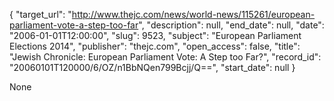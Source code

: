 {
  "target_url": "http://www.thejc.com/news/world-news/115261/european-parliament-vote-a-step-too-far", 
  "description": null, 
  "end_date": null, 
  "date": "2006-01-01T12:00:00", 
  "slug": 9523, 
  "subject": "European Parliament Elections 2014", 
  "publisher": "thejc.com", 
  "open_access": false, 
  "title": "Jewish Chronicle: European Parliament Vote: A Step too Far?", 
  "record_id": "20060101T120000/6/OZ/n1BbNQen799Bcjj/Q==", 
  "start_date": null
}

None